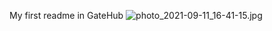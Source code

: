 My first readme in GateHub
![photo_2021-09-11_16-41-15.jpg](https://user-images.githubusercontent.com/80619179/132947839-ab30466b-9d82-4b51-8bc0-9c66038b0650.jpg)



